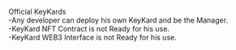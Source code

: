 Official KeyKards<br>
-Any developer can deploy his own KeyKard and be the Manager.<br>
-KeyKard NFT Contract is not Ready for his use.<br>
-KeyKard WEB3 Interface is not Ready for his use.<br>
